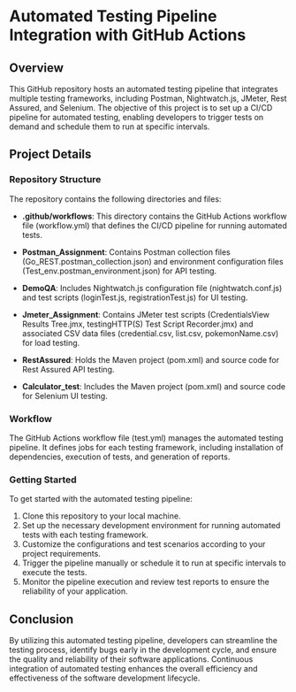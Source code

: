# Automated Testing Pipeline Integration with GitHub Actions

## Overview

This GitHub repository hosts an automated testing pipeline that integrates multiple testing frameworks, including Postman, Nightwatch.js, JMeter, Rest Assured, and Selenium. The objective of this project is to set up a CI/CD pipeline for automated testing, enabling developers to trigger tests on demand and schedule them to run at specific intervals.

## Project Details

### Repository Structure

The repository contains the following directories and files:

- **.github/workflows**: This directory contains the GitHub Actions workflow file (workflow.yml) that defines the CI/CD pipeline for running automated tests.
  
- **Postman_Assignment**: Contains Postman collection files (Go_REST.postman_collection.json) and environment configuration files (Test_env.postman_environment.json) for API testing.

- **DemoQA**: Includes Nightwatch.js configuration file (nightwatch.conf.js) and test scripts (loginTest.js, registrationTest.js) for UI testing.

- **Jmeter_Assignment**: Contains JMeter test scripts (CredentialsView Results Tree.jmx, testingHTTP(S) Test Script Recorder.jmx) and associated CSV data files (credential.csv, list.csv, pokemonName.csv) for load testing.

- **RestAssured**: Holds the Maven project (pom.xml) and source code for Rest Assured API testing.

- **Calculator_test**: Includes the Maven project (pom.xml) and source code for Selenium UI testing.

### Workflow

The GitHub Actions workflow file (test.yml) manages the automated testing pipeline. It defines jobs for each testing framework, including installation of dependencies, execution of tests, and generation of reports.

### Getting Started

To get started with the automated testing pipeline:

1. Clone this repository to your local machine.
2. Set up the necessary development environment for running automated tests with each testing framework.
3. Customize the configurations and test scenarios according to your project requirements.
4. Trigger the pipeline manually or schedule it to run at specific intervals to execute the tests.
5. Monitor the pipeline execution and review test reports to ensure the reliability of your application.

## Conclusion

By utilizing this automated testing pipeline, developers can streamline the testing process, identify bugs early in the development cycle, and ensure the quality and reliability of their software applications. Continuous integration of automated testing enhances the overall efficiency and effectiveness of the software development lifecycle.
